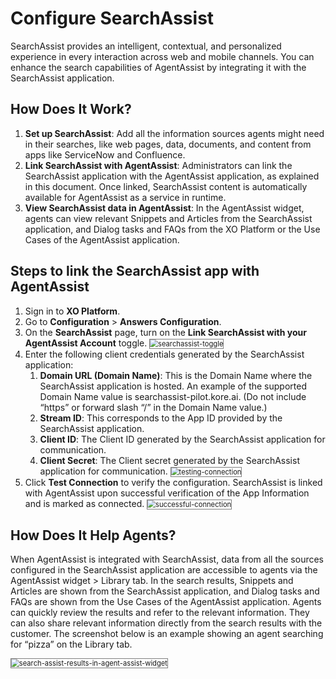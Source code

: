 # Configure SearchAssist

SearchAssist provides an intelligent, contextual, and personalized experience in every interaction across web and mobile channels. You can enhance the search capabilities of AgentAssist by integrating it with the SearchAssist application.

## How Does It Work?

1. **Set up SearchAssist**: Add all the information sources agents might need in their searches, like web pages, data, documents, and content from apps like ServiceNow and Confluence.
2. **Link SearchAssist with AgentAssist**: Administrators can link the SearchAssist application with the AgentAssist application, as explained in this document. Once linked, SearchAssist content is automatically available for AgentAssist as a service in runtime.
3. **View SearchAssist data in AgentAssist**: In the AgentAssist widget, agents can view relevant Snippets and Articles from the SearchAssist application, and Dialog tasks and FAQs from the XO Platform or the Use Cases of the AgentAssist application.

## Steps to link the SearchAssist app with AgentAssist

1. Sign in to **XO Platform**.
2. Go to **Configuration** > **Answers Configuration**.
3. On the **SearchAssist** page, turn on the **Link SearchAssist with your AgentAssist Account** toggle.
   <img src="../answers-configuration-images/turning-on-linking-search-assist-toggle-1.png" alt="searchassist-toggle" title="searchassist-toggle" style="border: 1px solid gray; zoom:80%;">
4. Enter the following client credentials generated by the SearchAssist application:
    1. **Domain URL (Domain Name)**: This is the Domain Name where the SearchAssist application is hosted. An example of the supported Domain Name value is searchassist-pilot.kore.ai. (Do not include “https” or forward slash “/” in the Domain Name value.)
    2. **Stream ID**: This corresponds to the App ID provided by the SearchAssist application.
    3. **Client ID**: The Client ID generated by the SearchAssist application for communication.
    4. **Client Secret**: The Client secret generated by the SearchAssist application for communication.
       <img src="../answers-configuration-images/testing-connection-2.png" alt="testing-connection" title="testing-connection" style="border: 1px solid gray; zoom:80%;">
5. Click **Test Connection** to verify the configuration.
   SearchAssist is linked with AgentAssist upon successful verification of the App Information and is marked as connected.
   <img src="../answers-configuration-images/successful-connection-3.png" alt="successful-connection" title="successful-connection" style="border: 1px solid gray; zoom:80%;">

## **How Does It Help Agents?**

When AgentAssist is integrated with SearchAssist, data from all the sources configured in the SearchAssist application are accessible to agents via the AgentAssist widget > Library tab. In the search results, Snippets and Articles are shown from the SearchAssist application, and Dialog tasks and FAQs are shown from the Use Cases of the AgentAssist application. Agents can quickly review the results and refer to the relevant information. They can also share relevant information directly from the search results with the customer. The screenshot below is an example showing an agent searching for “pizza” on the Library tab.

 <img src="../answers-configuration-images/search-assist-results-in-agent-assist-widget-4.png" alt="search-assist-results-in-agent-assist-widget" title="search-assist-results-in-agent-assist-widget" style="border: 1px solid gray; zoom:80%;">

